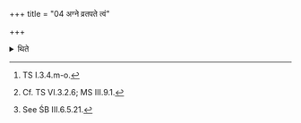 +++
title = "04 अग्ने व्रतपते त्वं"

+++

<details><summary>थिते</summary>

4. With agne vratapate...[^1] he stands near the Āhavanīya ( fire) praising it.[^2] According to the Vājasaneyins,[^3] he puts a fire-stick in it Āhavanīya) with the same (formula).   

[^1]: TS I.3.4.m-o.  

[^2]: Cf. TS VI.3.2.6; MS III.9.1.  

[^3]: See ŚB III.6.5.21.  
</details>
